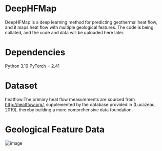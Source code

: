 # DeepHFMap
DeepHFMap is a deep learning method for predicting geothermal heat flow, and it maps heat flow with multiple geological features.
The code is being collated, and the code and data will be uploaded here later.

# Dependencies
Python 3.10
PyTorch = 2.41

# Dataset
heatflow:The primary heat flow measurements are sourced from http://heatflow.org/, supplemented by the database provided in  (Lucazeau, 2019), thereby building a more comprehensive data foundation. 
# Geological Feature Data
![image](https://github.com/user-attachments/assets/a12ddb47-4e4a-42f4-a8fd-0c4bbda408b0)
